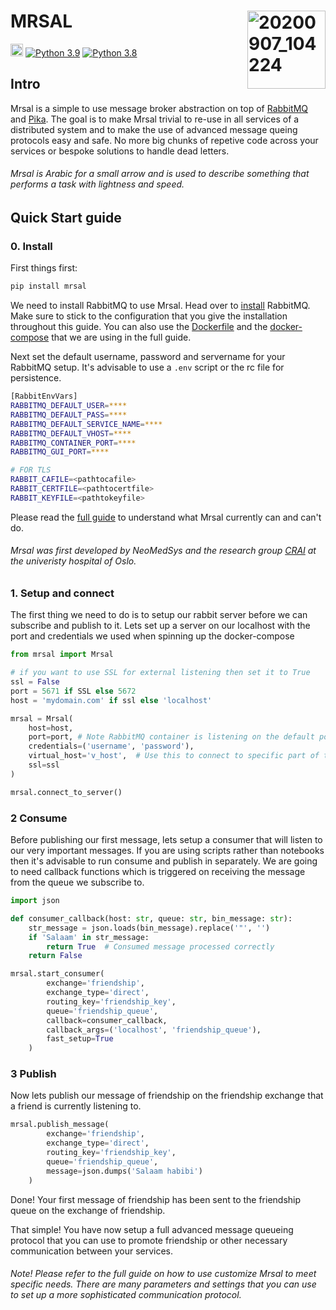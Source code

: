 # MRSAL  <img align="right" width="125" alt="20200907_104224" src="https://user-images.githubusercontent.com/29639563/187228621-af1d695d-29a3-4940-9a8c-c19bcd6421a5.png">
<img src="https://img.shields.io/badge/release-v0.1.0--alpha-blue" height="20" /> [![Python 3.9](https://img.shields.io/badge/python-3.9-blue.svg)](https://www.python.org/downloads/release/python-390/)
[![Python 3.8](https://img.shields.io/badge/python-3.8-blue.svg)](https://www.python.org/downloads/release/python-380/) 

## Intro
Mrsal is a simple to use message broker abstraction on top of [RabbitMQ](https://www.rabbitmq.com/) and [Pika](https://pika.readthedocs.io/en/stable/index.html). The goal is to make Mrsal trivial to re-use in all services of a distributed system and to make the use of advanced message queing protocols easy and safe. No more big chunks of repetive code across your services or bespoke solutions to handle dead letters. 

###### Mrsal is Arabic for a small arrow and is used to describe something that performs a task with lightness and speed. 

## Quick Start guide

### 0. Install

First things first: 

```bash
pip install mrsal
```

We need to install RabbitMQ to use Mrsal. Head over to [install](https://www.rabbitmq.com/download.html) RabbitMQ. Make sure to stick to the configuration that you give the installation throughout this guide. You can also use the [Dockerfile](https://github.com/NeoMedSys/mrsal/blob/main/Dockerfile) and the [docker-compose](https://github.com/NeoMedSys/mrsal/blob/main/docker-compose.yml) that we are using in the full guide.

Next set the default username, password and servername for your RabbitMQ setup. It's advisable to use a `.env` script or the rc file for persistence.

```bash
[RabbitEnvVars]
RABBITMQ_DEFAULT_USER=****
RABBITMQ_DEFAULT_PASS=****
RABBITMQ_DEFAULT_SERVICE_NAME=****
RABBITMQ_DEFAULT_VHOST=****
RABBITMQ_CONTAINER_PORT=****
RABBITMQ_GUI_PORT=****

# FOR TLS
RABBIT_CAFILE=<pathtocafile>
RABBIT_CERTFILE=<pathtocertfile>
RABBIT_KEYFILE=<pathtokeyfile>
```

Please read the [full guide](https://github.com/NeoMedSys/mrsal/blob/main/FullGuide.md) to understand what Mrsal currently can and can't do.

###### Mrsal was first developed by NeoMedSys and the research group [CRAI](https://crai.no/) at the univeristy hospital of Oslo.

### 1. Setup and connect


The first thing we need to do is to setup our rabbit server before we can subscribe and publish to it. Lets set up a server on our localhost with the port and credentials we used when spinning up the docker-compose

```python
from mrsal import Mrsal

# if you want to use SSL for external listening then set it to True
ssl = False
port = 5671 if SSL else 5672
host = 'mydomain.com' if ssl else 'localhost'

mrsal = Mrsal(
    host=host,
    port=port, # Note RabbitMQ container is listening on the default port 5672 which is exposed to the port 5673 in docker-compose
    credentials=('username', 'password'),
    virtual_host='v_host',  # Use this to connect to specific part of the rabbit server. It should match with the env specifications
    ssl=ssl
)

mrsal.connect_to_server()
```

### 2 Consume

Before publishing our first message, lets setup a consumer that will listen to our very important messages. If you are using scripts rather than notebooks then it's advisable to run consume and publish in separately. We are going to need callback functions which is triggered on receiving the message from the queue we subscribe to.


```python
import json

def consumer_callback(host: str, queue: str, bin_message: str):
    str_message = json.loads(bin_message).replace('"', '')
    if 'Salaam' in str_message:
        return True  # Consumed message processed correctly
    return False

mrsal.start_consumer(
        exchange='friendship',
        exchange_type='direct',
        routing_key='friendship_key',
        queue='friendship_queue',
        callback=consumer_callback,
        callback_args=('localhost', 'friendship_queue'),
        fast_setup=True
    )
```

### 3 Publish
Now lets publish our message of friendship on the friendship exchange that a friend is currently listening to.

```python
mrsal.publish_message(
        exchange='friendship',
        exchange_type='direct',
        routing_key='friendship_key',
        queue='friendship_queue',
        message=json.dumps('Salaam habibi')
    )
```

Done! Your first message of friendship has been sent to the friendship queue on the exchange of friendship.

That simple! You have now setup a full advanced message queueing protocol that you can use to promote friendship or other necessary communication between your services.

###### Note! Please refer to the full guide on how to use customize Mrsal to meet specific needs. There are many parameters and settings that you can use to set up a more sophisticated communication protocol.
